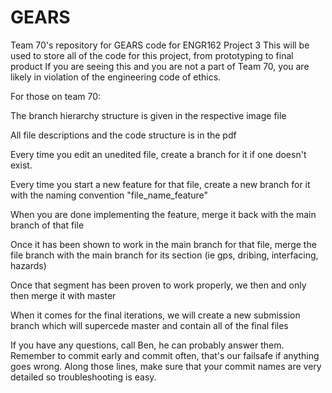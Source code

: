 # GEARS
Team 70's repository for GEARS code for ENGR162 Project 3
This will be used to store all of the code for this project, from prototyping to final product
If you are seeing this and you are not a part of Team 70, you are likely in violation of the engineering code of ethics.

For those on team 70:

The branch hierarchy structure is given in the respective image file

All file descriptions and the code structure is in the pdf

Every time you edit an unedited file, create a branch for it if one doesn't exist.

Every time you start a new feature for that file, create a new branch for it with the naming convention "file_name_feature"

When you are done implementing the feature, merge it back with the main branch of that file

Once it has been shown to work in the main branch for that file, merge the file branch with the main branch for its section
    (ie gps, dribing, interfacing, hazards)

Once that segment has been proven to work properly, we then and only then merge it with master

When it comes for the final iterations, we will create a new submission branch which will supercede master and contain all of the final files


If you have any questions, call Ben, he can probably answer them.
Remember to commit early and commit often, that's our failsafe if anything goes wrong.
Along those lines, make sure that your commit names are very detailed so troubleshooting is easy.